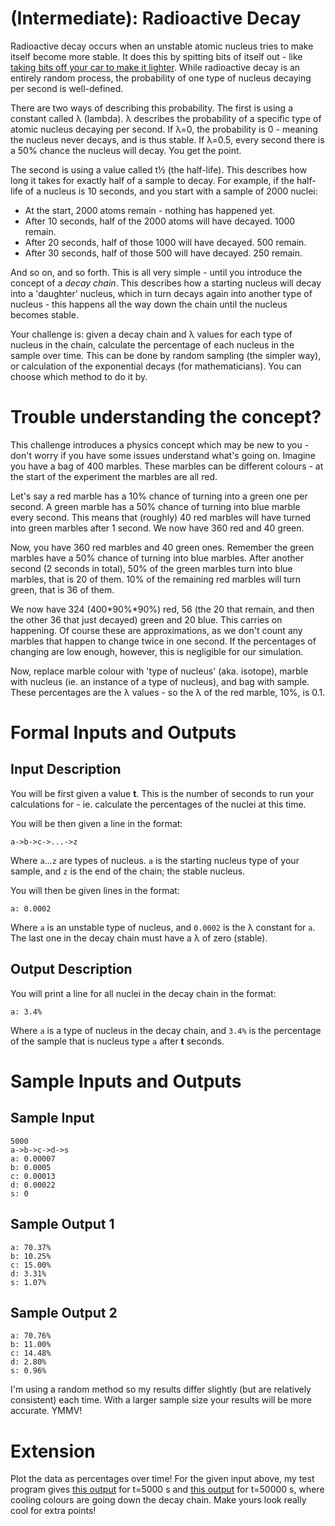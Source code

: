 # [](#IntermediateIcon) **(Intermediate)**: Radioactive Decay

Radioactive decay occurs when an unstable atomic nucleus tries to make itself become more stable. It does this by spitting bits of itself out - like [taking bits off your car to make it lighter](https://www.youtube.com/watch?v=OETj9aTYO2Q). While radioactive decay is an entirely random process, the probability of one type of nucleus decaying per second is well-defined.

There are two ways of describing this probability. The first is using a constant called λ (lambda). λ describes the probability of a specific type of atomic nucleus decaying per second. If λ=0, the probability is 0 - meaning the nucleus never decays, and is thus stable. If λ=0.5, every second there is a 50% chance the nucleus will decay. You get the point.

The second is using a value called t½ (the half-life). This describes how long it takes for exactly half of a sample to decay. For example, if the half-life of a nucleus is 10 seconds, and you start with a sample of 2000 nuclei:

* At the start, 2000 atoms remain - nothing has happened yet.
* After 10 seconds, half of the 2000 atoms will have decayed. 1000 remain.
* After 20 seconds, half of those 1000 will have decayed. 500 remain.
* After 30 seconds, half of those 500 will have decayed. 250 remain.

And so on, and so forth. This is all very simple - until you introduce the concept of a *decay chain*. This describes how a starting nucleus will decay into a 'daughter' nucleus, which in turn decays again into another type of nucleus - this happens all the way down the chain until the nucleus becomes stable.

Your challenge is: given a decay chain and λ values for each type of nucleus in the chain, calculate the percentage of each nucleus in the sample over time. This can be done by random sampling (the simpler way), or calculation of the exponential decays (for mathematicians). You can choose which method to do it by.

# Trouble understanding the concept?

This challenge introduces a physics concept which may be new to you - don't worry if you have some issues understand what's going on. Imagine you have a bag of 400 marbles. These marbles can be different colours - at the start of the experiment the marbles are all red.

Let's say a red marble has a 10% chance of turning into a green one per second. A green marble has a 50% chance of turning into blue marble every second. This means that (roughly) 40 red marbles will have turned into green marbles after 1 second. We now have 360 red and 40 green.

Now, you have 360 red marbles and 40 green ones. Remember the green marbles have a 50% chance of turning into blue marbles. After another second (2 seconds in total), 50% of the green marbles turn into blue marbles, that is 20 of them. 10% of the remaining red marbles will turn green, that is 36 of them.

We now have 324 (400*90%*90%) red, 56 (the 20 that remain, and then the other 36 that just decayed) green and 20 blue. This carries on happening. Of course these are approximations, as we don't count any marbles that happen to change twice in one second. If the percentages of changing are low enough, however, this is negligible for our simulation.

Now, replace marble colour with 'type of nucleus' (aka. isotope), marble with nucleus (ie. an instance of a type of nucleus), and bag with sample. These percentages are the λ values - so the λ of the red marble, 10%, is 0.1.

# Formal Inputs and Outputs

## Input Description

You will be first given a value **t**. This is the number of seconds to run your calculations for - ie. calculate the percentages of the nuclei at this time.

You will be then  given a line in the format:

    a->b->c->...->z

Where `a`...`z` are types of nucleus. `a` is the starting nucleus type of your sample, and `z` is the end of the chain; the stable nucleus.

You will then be given lines in the format:

    a: 0.0002

Where `a` is an unstable type of nucleus, and `0.0002` is the λ constant for `a`. The last one in the decay chain must have a λ of zero (stable).

## Output Description

You will print a line for all nuclei in the decay chain in the format:

    a: 3.4%

Where `a` is a type of nucleus in the decay chain, and `3.4%` is the percentage of the sample that is nucleus type `a` after **t** seconds.

# Sample Inputs and Outputs

## Sample Input

    5000
    a->b->c->d->s
    a: 0.00007
    b: 0.0005
    c: 0.00013
    d: 0.00022
    s: 0

## Sample Output 1

    a: 70.37%
    b: 10.25%
    c: 15.00%
    d: 3.31%
    s: 1.07%

## Sample Output 2

    a: 70.76%
    b: 11.00%
    c: 14.48%
    d: 2.80%
    s: 0.96%

I'm using a random method so my results differ slightly (but are relatively consistent) each time. With a larger sample size your results will be more accurate. YMMV!

# Extension

Plot the data as percentages over time! For the given input above, my test program gives [this output](http://i.imgur.com/evZO02O.png) for t=5000 s and [this output](http://i.imgur.com/FtmQzsb.png) for t=50000 s, where cooling colours are going down the decay chain. Make yours look really cool for extra points!